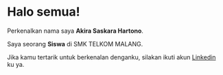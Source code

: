 # Halo semua! 

Perkenalkan nama saya **Akira Saskara Hartono**.<br>

Saya seorang **Siswa** di SMK TELKOM MALANG.<br>

Jika kamu tertarik untuk berkenalan denganku, silakan ikuti akun [Linkedin](https://www.linkedin.com/in/akira-hartono-6673a6339/) ku ya.

